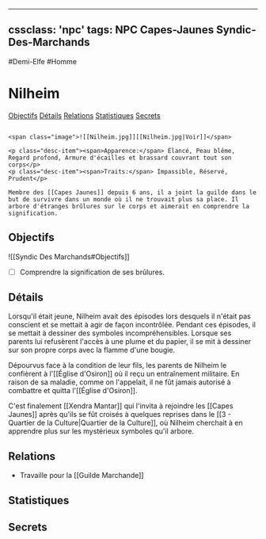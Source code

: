 
---
cssclass: 'npc'
tags: NPC Capes-Jaunes Syndic-Des-Marchands 
---
<span class="npc-tags">#Demi-Elfe #Homme</span>

# Nilheim
<span class="nav">[Objectifs](#Objectifs) [Détails](#Détails) [Relations](#Relations) [Statistiques](#Statistiques) [Secrets](#Secrets)</span>

```ad-desc

<span class="image">![[Nilheim.jpg]][[Nilheim.jpg|Voir]]</span>

<p class="desc-item"><span>Apparence:</span> Élancé, Peau blême, Regard profond, Armure d'écailles et brassard couvrant tout son corps</p>
<p class="desc-item"><span>Traits:</span> Impassible, Réservé, Prudent</p>

Membre des [[Capes Jaunes]] depuis 6 ans, il a joint la guilde dans le but de survivre dans un monde où il ne trouvait plus sa place. Il arbore d'étranges brûlures sur le corps et aimerait en comprendre la signification.
```

## Objectifs
<span class="embed-section">![[Syndic Des Marchands#Objectifs]]</span>
- [ ] Comprendre la signification de ses brûlures.

## Détails
Lorsqu'il était jeune, Nilheim avait des épisodes lors desquels il n'était pas conscient et se mettait à agir de façon incontrôlée. Pendant ces épisodes, il se mettait à dessiner des symboles incompréhensibles. Lorsque ses parents lui refusèrent l'accès à une plume et du papier, il se mit à dessiner sur son propre corps avec la flamme d'une bougie.

Dépourvus face à la condition de leur fils, les parents de Nilheim le confièrent à l'[[Église d'Osiron]] où il reçu un entraînement militaire. En raison de sa maladie, comme on l'appelait, il ne fût jamais autorisé à combattre et quitta l'[[Église d'Osiron]].

C'est finalement [[Xendra Mantar]] qui l'invita à rejoindre les [[Capes Jaunes]] après qu'ils se fût croisés à quelques reprises dans le [[3 - Quartier de la Culture|Quartier de la Culture]], où Nilheim cherchait à en apprendre plus sur les mystérieux symboles qu'il arbore.

## Relations
- Travaille pour la [[Guilde Marchande]]

## Statistiques

## Secrets